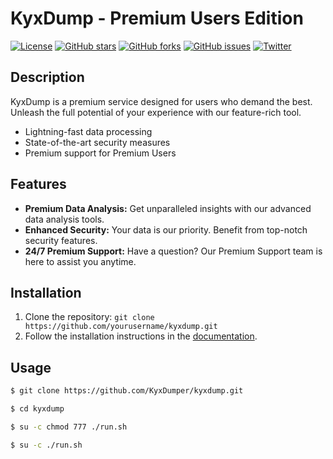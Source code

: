# KyxDump - Premium Users Edition

[![License](https://img.shields.io/badge/license-MIT-blue.svg)](LICENSE)
[![GitHub stars](https://img.shields.io/github/stars/yourusername/kyxdump.svg)](https://github.com/yourusername/kyxdump/stargazers)
[![GitHub forks](https://img.shields.io/github/forks/yourusername/kyxdump.svg)](https://github.com/yourusername/kyxdump/network)
[![GitHub issues](https://img.shields.io/github/issues/yourusername/kyxdump.svg)](https://github.com/yourusername/kyxdump/issues)
[![Twitter](https://img.shields.io/twitter/url/https/github.com/yourusername/kyxdump.svg?style=social)](https://twitter.com/intent/tweet?text=Check%20out%20KyxDump%20%E2%80%93%20Premium%20Users%20Edition%20%E2%80%93%20A%20powerful%20tool%20for%20...)

## Description

KyxDump is a premium service designed for users who demand the best. Unleash the full potential of your experience with our feature-rich tool.

- Lightning-fast data processing
- State-of-the-art security measures
- Premium support for Premium Users

## Features

- **Premium Data Analysis:** Get unparalleled insights with our advanced data analysis tools.
- **Enhanced Security:** Your data is our priority. Benefit from top-notch security features.
- **24/7 Premium Support:** Have a question? Our Premium Support team is here to assist you anytime.

## Installation

1. Clone the repository: `git clone https://github.com/yourusername/kyxdump.git`
2. Follow the installation instructions in the [documentation](README.md).

## Usage

```bash
$ git clone https://github.com/KyxDumper/kyxdump.git

$ cd kyxdump

$ su -c chmod 777 ./run.sh

$ su -c ./run.sh
